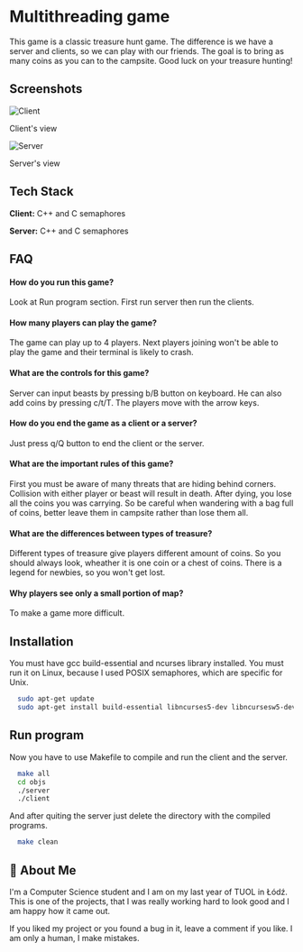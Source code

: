
# Multithreading game

This game is a classic treasure hunt game. The difference is we have a server and clients, so we can play with our friends. The goal is to bring as many coins as you can to the campsite. Good luck on your treasure hunting!
## Screenshots

![Client](https://via.placeholder.com/468x300?text=App+Screenshot+Here)

Client's view

![Server](https://via.placeholder.com/468x300?text=App+Screenshot+Here)

Server's view
## Tech Stack

**Client:** C++ and C semaphores

**Server:** C++ and C semaphores


## FAQ

#### How do you run this game?

Look at Run program section. First run server then run the clients.

#### How many players can play the game?

The game can play up to 4 players. Next players joining won't be able to play the game and their terminal is likely to crash.

#### What are the controls for this game?

Server can input beasts by pressing b/B button on keyboard. He can also add coins by pressing c/t/T. The players move with the arrow keys.

#### How do you end the game as a client or a server?

Just press q/Q button to end the client or the server.

#### What are the important rules of this game?

First you must be aware of many threats that are hiding behind corners. Collision with either player or beast will result in death. After dying, you lose all the coins you was carrying. So be careful when wandering with a bag full of coins, better leave them in campsite rather than lose them all.

#### What are the differences between types of treasure? 

Different types of treasure give players different amount of coins. So you should always look, wheather it is one coin or a chest of coins. There is a legend for newbies, so you won't get lost.

#### Why players see only a small portion of map?

To make a game more difficult.


## Installation

You must have gcc build-essential and ncurses library installed. You must run it on Linux, because I used POSIX semaphores, which are specific for Unix.

```bash
  sudo apt-get update
  sudo apt-get install build-essential libncurses5-dev libncursesw5-dev
```

## Run program

Now you have to use Makefile to compile and run the client and the server. 

```bash
  make all
  cd objs
  ./server 
  ./client
```

And after quiting the server just delete the directory with the compiled programs.

```bash
  make clean
```


## 🚀 About Me
I'm a Computer Science student and I am on my last year of TUOL in Łódź. This is one of the projects, that I was really working hard to look good and I am happy how it came out.

If you liked my project or you found a bug in it, leave a comment if you like. I am only a human, I make mistakes.

